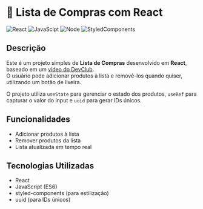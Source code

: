 # 🛒 Lista de Compras com React

![React](https://skillicons.dev/icons?i=react)
![JavaScipt](https://skillicons.dev/icons?i=js)
![Node](https://skillicons.dev/icons?i=nodejs)
![StyledComponents](https://skillicons.dev/icons?i=styledcomponents)

## Descrição

Este é um projeto simples de **Lista de Compras** desenvolvido em **React**, baseado em um [vídeo do DevClub](https://www.youtube.com/watch?v=3wcjhAZoviA).  
O usuário pode adicionar produtos à lista e removê-los quando quiser, utilizando um botão de lixeira.

O projeto utiliza `useState` para gerenciar o estado dos produtos, `useRef` para capturar o valor do input e `uuid` para gerar IDs únicos.

## Funcionalidades

- Adicionar produtos à lista
- Remover produtos da lista
- Lista atualizada em tempo real

## Tecnologias Utilizadas

- React
- JavaScript (ES6)
- styled-components (para estilização)
- uuid (para IDs únicos)
